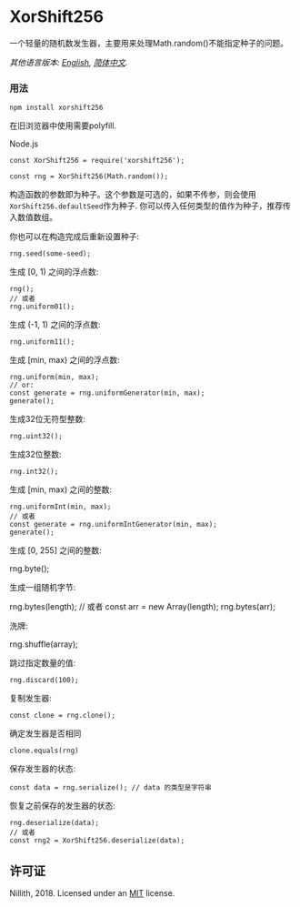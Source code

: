 # XorShift256
一个轻量的随机数发生器，主要用来处理Math.random()不能指定种子的问题。

*其他语言版本: [English](README.md), [简体中文](README.zh-cn.md).*

### 用法

    npm install xorshift256

在旧浏览器中使用需要polyfill.

Node.js

    const XorShift256 = require('xorshift256');

    const rng = XorShift256(Math.random());

构造函数的参数即为种子。这个参数是可选的，如果不传参，则会使用`XorShift256.defaultSeed`作为种子. 你可以传入任何类型的值作为种子，推荐传入数值数组。

你也可以在构造完成后重新设置种子:

    rng.seed(some-seed);

生成 [0, 1) 之间的浮点数:

    rng();
    // 或者
    rng.uniform01();

生成 (-1, 1) 之间的浮点数:

    rng.uniform11();

生成 [min, max) 之间的浮点数:

    rng.uniform(min, max);
    // or:
    const generate = rng.uniformGenerator(min, max);
    generate();

生成32位无符型整数:

    rng.uint32();

生成32位整数:

    rng.int32();

生成 [min, max) 之间的整数:

    rng.uniformInt(min, max);
    // 或者
    const generate = rng.uniformIntGenerator(min, max);
    generate();

生成 [0, 255] 之间的整数:

   rng.byte();

生成一组随机字节:

   rng.bytes(length);
   // 或者
   const arr = new Array(length);
   rng.bytes(arr);

洗牌:

   rng.shuffle(array);

跳过指定数量的值:

    rng.discard(100);

复制发生器:

    const clone = rng.clone();

确定发生器是否相同

    clone.equals(rng)

保存发生器的状态:

    const data = rng.serialize(); // data 的类型是字符串

恢复之前保存的发生器的状态:

    rng.deserialize(data);
    // 或者
    const rng2 = XorShift256.deserialize(data);


## 许可证

Nillith, 2018. Licensed under an [MIT](LICENSE.txt) license.
